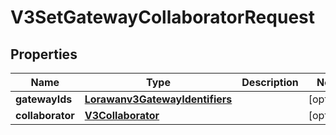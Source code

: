 
# V3SetGatewayCollaboratorRequest

## Properties
Name | Type | Description | Notes
------------ | ------------- | ------------- | -------------
**gatewayIds** | [**Lorawanv3GatewayIdentifiers**](Lorawanv3GatewayIdentifiers.md) |  |  [optional]
**collaborator** | [**V3Collaborator**](V3Collaborator.md) |  |  [optional]



